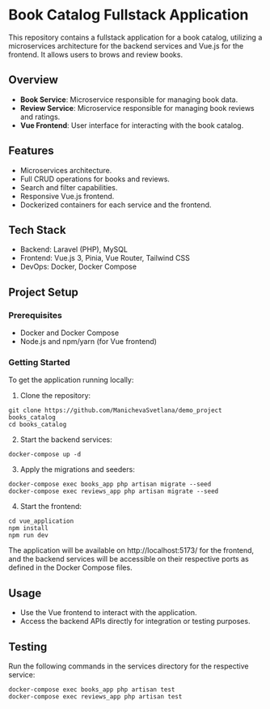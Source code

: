 # Book Catalog Fullstack Application

This repository contains a fullstack application for a book catalog, utilizing a microservices architecture for the
backend services and Vue.js for the frontend.
It allows users to brows and review books.

## Overview

- **Book Service**: Microservice responsible for managing book data.
- **Review Service**: Microservice responsible for managing book reviews and ratings.
- **Vue Frontend**: User interface for interacting with the book catalog.

## Features

- Microservices architecture.
- Full CRUD operations for books and reviews.
- Search and filter capabilities.
- Responsive Vue.js frontend.
- Dockerized containers for each service and the frontend.

## Tech Stack

- Backend: Laravel (PHP), MySQL
- Frontend: Vue.js 3, Pinia, Vue Router, Tailwind CSS
- DevOps: Docker, Docker Compose

## Project Setup

### Prerequisites

- Docker and Docker Compose
- Node.js and npm/yarn (for Vue frontend)

### Getting Started

To get the application running locally:

1. Clone the repository:

```
git clone https://github.com/ManichevaSvetlana/demo_project books_catalog
cd books_catalog
```

2. Start the backend services:

```
docker-compose up -d
```

3. Apply the migrations and seeders:

```
docker-compose exec books_app php artisan migrate --seed
docker-compose exec reviews_app php artisan migrate --seed
```

4. Start the frontend:

```
cd vue_application
npm install
npm run dev
```

The application will be available on http://localhost:5173/ for the frontend, and the backend services will be accessible on their respective ports as defined in the Docker Compose files.

## Usage

- Use the Vue frontend to interact with the application.
- Access the backend APIs directly for integration or testing purposes.

## Testing

Run the following commands in the services directory for the respective service:

```
docker-compose exec books_app php artisan test
docker-compose exec reviews_app php artisan test
```

